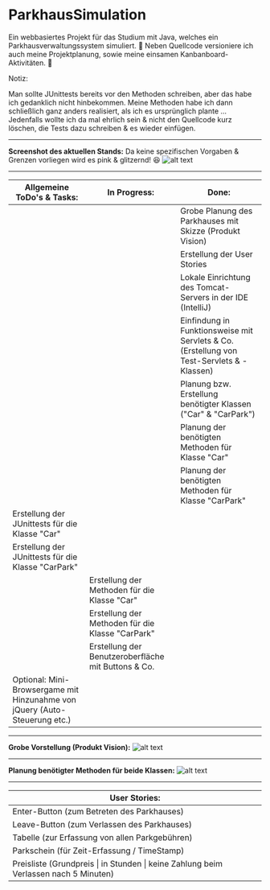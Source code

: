 # ParkhausSimulation

Ein webbasiertes Projekt für das Studium mit Java, welches ein Parkhausverwaltungssystem simuliert. :tulip:
Neben Quellcode versioniere ich auch meine Projektplanung, sowie meine einsamen Kanbanboard-Aktivitäten. :frog:

Notiz:

Man sollte JUnittests bereits vor den Methoden schreiben, aber das habe ich gedanklich nicht hinbekommen.
Meine Methoden habe ich dann schließlich ganz anders realisiert, als ich es ursprünglich plante ...
Jedenfalls wollte ich da mal ehrlich sein & nicht den Quellcode kurz löschen, die Tests dazu schreiben & es wieder einfügen.

-------------------------------------------------------------------------------------------------------------------
**Screenshot des aktuellen Stands:** Da keine spezifischen Vorgaben & Grenzen vorliegen wird es pink & glitzernd! :satisfied:
![alt text](https://s20.directupload.net/images/210430/6ul4mxml.jpg) 

-------------------------------------------------------------------------------------------------------------------

<table>
  <thead>
    <tr>
      <th>Allgemeine ToDo's & Tasks:</th>
      <th>In Progress:</th>
      <th>Done:</th>
    </tr>
  </thead>
  <tbody>
    <tr>
      <td></td>
      <td></td>
      <td>Grobe Planung des Parkhauses mit Skizze (Produkt Vision)</td>
    </tr>
    <tr>
      <td></td>
      <td></td>
      <td>Erstellung der User Stories</td>
    </tr>
    <tr>
      <td></td>
      <td></td>
      <td>Lokale Einrichtung des Tomcat-Servers in der IDE (IntelliJ)</td>
    </tr>
    <tr>
      <td></td>
      <td></td>
      <td>Einfindung in Funktionsweise mit Servlets & Co. (Erstellung von Test-Servlets & -Klassen)</td>
    </tr>
     <tr>
      <td></td>
      <td></td>
      <td>Planung bzw. Erstellung benötigter Klassen ("Car" & "CarPark")</td>
    </tr>
     <tr>
      <td></td>
      <td></td>
      <td>Planung der benötigten Methoden für Klasse "Car"</td>
    </tr>
    <tr>
      <td></td>
      <td></td>
      <td>Planung der benötigten Methoden für Klasse "CarPark"</td>
    </tr>
    <tr>
      <td>Erstellung der JUnittests für die Klasse "Car"</td>
      <td></td>
      <td></td>
    </tr>
    <tr>
      <td>Erstellung der JUnittests für die Klasse "CarPark"</td>
      <td></td>
      <td></td>
    </tr>
    <tr>
      <td></td>
      <td>Erstellung der Methoden für die Klasse "Car"</td>
      <td></td>
    </tr>
    <tr>
      <td></td>
      <td>Erstellung der Methoden für die Klasse "CarPark"</td>
      <td></td>
    </tr>
    <tr>
      <td></td>
      <td>Erstellung der Benutzeroberfläche mit Buttons & Co.</td>
      <td></td>
    </tr>
    <tr>
      <td>Optional: Mini-Browsergame mit Hinzunahme von jQuery (Auto-Steuerung etc.)</td>
      <td></td>
      <td></td>
    </tr>
  </tbody>
</table>

-------------------------------------------------------------------------------------------------------------------

**Grobe Vorstellung (Produkt Vision):**
![alt text](https://s12.directupload.net/images/210430/ok2ufitt.png)

-------------------------------------------------------------------------------------------------------------------

**Planung benötigter Methoden für beide Klassen:**
![alt text](https://s8.directupload.net/images/210430/anzn8bxp.png)

-------------------------------------------------------------------------------------------------------------------

<table>
  <thead>
    <th>User Stories:</th>
  </thead>
  <tbody>
    <tr>
      <td>Enter-Button (zum Betreten des Parkhauses)</td>
    </tr>
    <tr>
      <td>Leave-Button (zum Verlassen des Parkhauses)</td>
    </tr>
    <tr>
      <td>Tabelle (zur Erfassung von allen Parkgebühren)</td>
    </tr>
    <tr>
      <td>Parkschein (für Zeit-Erfassung / TimeStamp)</td>
    </tr>
    <tr>
      <td>Preisliste (Grundpreis | in Stunden | keine Zahlung beim Verlassen nach 5 Minuten)</td>
    </tr>
  </tbody>
</table>
